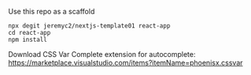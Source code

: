 Use this repo as a scaffold

```terminal
npx degit jeremyc2/nextjs-template01 react-app
cd react-app
npm install
```

Download CSS Var Complete extension for autocomplete:  
https://marketplace.visualstudio.com/items?itemName=phoenisx.cssvar

